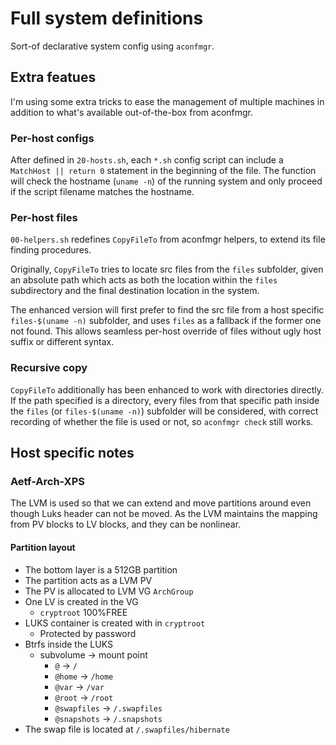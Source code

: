 # Full system definitions

Sort-of declarative system config using `aconfmgr`.

## Extra featues
I'm using some extra tricks to ease the management of multiple machines in addition to what's available
out-of-the-box from aconfmgr.

### Per-host configs
After defined in `20-hosts.sh`, each `*.sh` config script can include a `MatchHost || return 0` statement
in the beginning of the file. The function will check the hostname (`uname -n`) of the running system
and only proceed if the script filename matches the hostname.

### Per-host files
`00-helpers.sh` redefines `CopyFileTo` from aconfmgr helpers, to extend its file finding procedures.

Originally, `CopyFileTo` tries to locate src files from the `files` subfolder, given an absolute path
which acts as both the location within the `files` subdirectory and the final destination location in the
system.

The enhanced version will first prefer to find the src file from a host specific `files-$(uname -n)` subfolder,
and uses `files` as a fallback if the former one not found. This allows seamless per-host override of files
without ugly host suffix or different syntax.

### Recursive copy
`CopyFileTo` additionally has been enhanced to work with directories directly. If the path specified is a directory,
every files from that specific path inside the `files` (or `files-$(uname -n)`) subfolder will be considered,
with correct recording of whether the file is used or not, so `aconfmgr check` still works.

## Host specific notes
### Aetf-Arch-XPS

The LVM is used so that we can extend and move partitions around even though Luks header can not be moved.
As the LVM maintains the mapping from PV blocks to LV blocks, and they can be nonlinear.

#### Partition layout

* The bottom layer is a 512GB partition
* The partition acts as a LVM PV
* The PV is allocated to LVM VG `ArchGroup`
* One LV is created in the VG
    + `cryptroot` 100%FREE
* LUKS container is created with in `cryptroot`
    + Protected by password
* Btrfs inside the LUKS
    + subvolume -> mount point
        - `@` -> `/`
        - `@home` -> `/home`
        - `@var` -> `/var`
        - `@root` -> `/root`
        - `@swapfiles` -> `/.swapfiles`
        - `@snapshots` -> `/.snapshots`
* The swap file is located at `/.swapfiles/hibernate`

